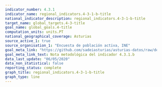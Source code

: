 ```yaml
---
indicator_number: 4.3.1
indicator_name: regional_indicators.4-3-1-b-title
national_indicator_description: regional_indicators.4-3-1-b-title
target_name: global_targets.4-3-title
goal_name: global_goals.4-title
computation_units: units.PT
national_geographical_coverage: Asturias
source_active_1: true
source_organisation_1: "Encuesta de población activa, INE"
goal_meta_link: "https://github.com/sadeiasturias/asturias-datos/raw/develop/methodology/4.3.1.b.pdf"
goal_meta_link_text: Nota metodológica del indicador 4.3.1.b
data_last_update: "06/05/2020"
data_non_statistical: false
reporting_status: complete
graph_title: regional_indicators.4-3-1-b-title
graph_type: line
---
```

